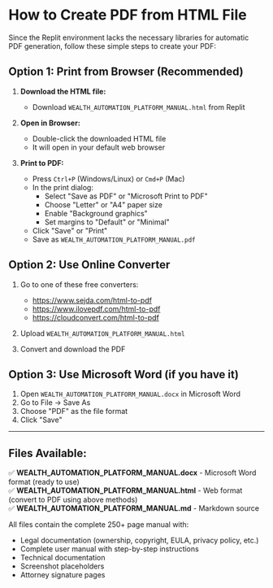 # How to Create PDF from HTML File

Since the Replit environment lacks the necessary libraries for automatic PDF generation, follow these simple steps to create your PDF:

## Option 1: Print from Browser (Recommended)

1. **Download the HTML file:**
   - Download `WEALTH_AUTOMATION_PLATFORM_MANUAL.html` from Replit

2. **Open in Browser:**
   - Double-click the downloaded HTML file
   - It will open in your default web browser

3. **Print to PDF:**
   - Press `Ctrl+P` (Windows/Linux) or `Cmd+P` (Mac)
   - In the print dialog:
     - Select "Save as PDF" or "Microsoft Print to PDF"
     - Choose "Letter" or "A4" paper size
     - Enable "Background graphics"
     - Set margins to "Default" or "Minimal"
   - Click "Save" or "Print"
   - Save as `WEALTH_AUTOMATION_PLATFORM_MANUAL.pdf`

## Option 2: Use Online Converter

1. Go to one of these free converters:
   - https://www.sejda.com/html-to-pdf
   - https://www.ilovepdf.com/html-to-pdf
   - https://cloudconvert.com/html-to-pdf

2. Upload `WEALTH_AUTOMATION_PLATFORM_MANUAL.html`

3. Convert and download the PDF

## Option 3: Use Microsoft Word (if you have it)

1. Open `WEALTH_AUTOMATION_PLATFORM_MANUAL.docx` in Microsoft Word
2. Go to File → Save As
3. Choose "PDF" as the file format
4. Click "Save"

---

## Files Available:

✅ **WEALTH_AUTOMATION_PLATFORM_MANUAL.docx** - Microsoft Word format (ready to use)  
✅ **WEALTH_AUTOMATION_PLATFORM_MANUAL.html** - Web format (convert to PDF using above methods)  
✅ **WEALTH_AUTOMATION_PLATFORM_MANUAL.md** - Markdown source

All files contain the complete 250+ page manual with:
- Legal documentation (ownership, copyright, EULA, privacy policy, etc.)
- Complete user manual with step-by-step instructions
- Technical documentation
- Screenshot placeholders
- Attorney signature pages
